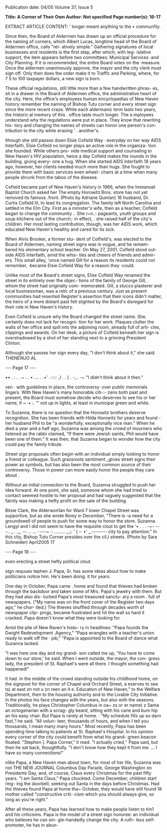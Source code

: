 Publication date: 04/05
Volume 37, Issue 5

**Title: A Corner of Their Own**
**Author: Not specified**
**Page number(s): 16-17**

EXTRACT ARTICLE CONTENT:
' 
longer 
meant 
anything 
to 
the 
• 
commun1ty. 

Since then, the Board of Aldermen 
has drawn up an official procedure 
for the naming of corners, which 
Albert Lucas, longtime head of the 
Board of Aldermen office, calls "rel-
atively simple." Gathering signatures 
of local businesses and residents is 
the flrst step, after which, with leg-
islative support, the item appears 
before two committees: Municipal 
Services ·and City Planning. If it is 
recommended, the entire Board 
votes on the ·measure. Once the 
aldermen unanimously approve, the 
mayor and the city clerk must sign 
off. Only then does the order make it 
to Trafflc and Parking, where, for 7 5 
to 100 taxpayer dollars, a new sign 
is born. 

These official regulations, still little 
more than a few handwritten phras-
es, sit in a drawer in the Board of 
Aldermen office, the administrative 
heart of the city. Here, the offlce's 
employees 
human encyclopedias of 
New Haven history 
remember the 
naming of Bishop Tutu corner and 
every street sign since the more 
recent craze. While each aldermanic 
term lasts two years, the historic·al 
memory of this . office lasts much 
longer. The e.mployees understand 
why the regulations were put in 
place. They know that rewriting his-
tory and changing the names of 
streets can honor one person's con-
tribution to the city while erasing 
' . 
another's. 

lthough she still passes down 
Elsie Cofield Way · everyday 
on 
her 
way 
AIDS 
Interfaith, Elsie Cofield no longer 
plays an active role in the organiza-
tion she founded. While others pro-
vide medical support and counseling 
to New Haven's HIV population, 
twice a day Cofield makes the 
rounds in the building, giving every-
one a hug. When she started AIDS 
Interfaith 18 years ago, however, her 
clients needed much more than 
hugs. She fought to provide them 
with basic services 
even wheel-
chairs 
at a time when many people 
shrunk from the taboo of the 
disease. 

Cofield became part of New 
Haven's history in 1966, when the 
Immanuel Baptist Church asked her 
The empty Horowitz Bros. store has not yet removed its famous .front. (Photo by Adriane Quinlan) 
16 
husband, Dr. Curtis Cofield III, to 
lead its congregation. The family left 
North Carolina and settled in the 
Elm City. First as a minister's wife, 
then as a teacher, Cofleld began to 
change the community .. She 
r~n.:: 
pageants, youth groups and soup 
kitchens out of the church;· in effect, 
. she raised half of the city's children. 
Her 
most lasting 
contribution, 
though, was her AIDS work, which 
educated New Haven's healthy and 
cared for its sick. 

When Alvis Brooker, a former stu-
dent of Colfield's, was elected to the 
Board of Aldermen, naming street 
signs was in vogue, and he remem-
bered his elementary school teacher. 
On May 27, 2001, Cofleld stood out-
side AIDS Interfaith, amid the whis-
tles and cheers of friends and admir-
ers. This small alley, 'once named Gill 
for a reason its residents could not 
remember, ·became Elsie Cofield 
Way for a reason they ·could. 

Unlike most of the Board's street 
signs, Elise Cofleld Way renamed the 
street in its entirety over the objec-
tions of the family of George Gill, . 
whom the street had originally com-
memorated. Gill, a stucco plasterer 
and local businessman, was a relic of 
a previous century. Just as present 
communities 
had 
resented 
Register's assertion that their icons 
didn't matter, the heirs of a more 
distant past felt slighted by the 
Board's disregard for their role in 
New Haven's history. 

Even Cofield is unsure why the 
Board changed the street name. She. 
certainly does not lack for recogni-
tion for her work. Plaques clutter the 
walls of her office and spill into the 
adjoining room, already full of arti-
cles, clippings and awards. On her 
desk, a picture of Cofield beneath 
her sign is overshadowed by a shot 
of her standing next to a grinning 
President Clinton. 

Although she passes her sign every 
day, "I don't think about it," she said. 
THENEWJO 
AL 


--- Page 17 ---

•• 
. : . . 
~ 
. . 
• ....
. 
.•' 
.-:::· 
,I 
. . } . -,.. 
-~ 
"I didn't think about it then." 

ven · with guidelines in place, 
the controversy ·over public 
memorials lingers. With New 
Haven's many honorable citi-:-
zens both past and present, the 
Board must somehow decide who 
deserves to see his or her name, if 
~ ·• 
:. 
'" not up in lights, at least in municipal 
green and white. 

To Suzanna, there is no question 
that the Horowitz brothers deserve 
recognition. She has been friends 
with Hilda Horowitz for years and 
found -her husband Phil to be "a 
wonderfully, 
exceptionally 
nice 
man." When he died a year and a half 
ago, Suzanna was among the crowd 
of mourners who listened as the 
rabbi claimed, "If there were Jewish 
saints, Phil would have been one of 
them." It was then, that Suzanna 
began to wonder how the city could 
pay the family tribute. 

Street sign proposals often begin 
with an individual simply looking to 
honor a friend or colleague. Such 
grassroots sentiment _gtves street 
signs their power as symbols, but has 
also been the most common source 
of their controversy. Those in power 
can more easily honor the people 
they care about . 

Without an initial connection to 
the Board, Suzanna struggled to 
push her idea forward. At one point, 
she said, someone whom she had 
tried to contact seemed hostile to her 
proposal and had vaguely suggested 
that the fatnily was making a hefty 
profit on the sale of the building. 

Bitsie Clark, the Alderwon1an for 
Ward 7 
lower Chapel Street 
was 
supportive, but as she wrote Romy in 
December, "There is -a need for a 
groundswell of people to push for 
some way to honor the store. 
Suzanna Lengyl and I did not seem 
to have the requisite clout to get the 
'• 
. . . 
-~- ---.. _ . 
._, 
--. 
.. 
... 
··---~ ·: ......... 
_.;: 
' ( -· 
•' 
_.-:------
city to pay attention." In this city, 
Bishop Tutu Corner presides over the ci!J streets. (Photo by Sara Schneider) 
April2005 
17 


--- Page 18 ---

even erecting a street 
hefty political clout. 

stgn requues 
tephen J. Papa, Sr. has some 
ideas about how to make 
politicians notice him. He's 
been doing. it for years. 

One day in October, Papa came . 
home and found that thieves had 
broken through the backdoor and 
taken some of Mrs. Papa's jewelry 
with them. But they had also dis-
turbed Papa's most treasured sanctu-
ary 
a room . full of newspapers. 
("My name was on the front cover of 
the Register two days ago," he chor-
tled.) The thieves shuffled through 
decades worth of newspaper clip-
pings, became frustrated and hit the 
wall so hard it cracked. Papa doesn't 
know what they were looking for. 

Amid the pile of New Raven's histo-
ry in headlines: "Papa founds the 
Dwight Redevelopment .Agency," 
"Papa wrangles with a teacher's 
union ready to walk off the · job," 
"Papa is appointed to the Board of 
dance what Suzanna lacked. 

"I was here one day and my grand-
son called me up, 'You have to come 
down to our store,' he said. When I 
went outside, the mayor, the con-
gress lady, the president of St. 
Raphael's were all there. I thought 
something had happened!" 

It had. In the middle of the crowd 
standing outside 
his 
childhood 
home, on the signpost for the corner 
of Chapel and Orchard Street, a 
eserves to see 
ts) at east zn 
not u 
zn 
reen an 
it e. 
Education of New Haven," to the 
Welfare Department, then to the 
housing authority and to the Livable 
City Initiative. In the photos his face 
changes with the years, but also with 
the seasons. Traditionally, he plays 
Christopher 
Columbus 
in 
oa~ 
zs or er name) z 
Santa 
an octogenarian with a scrag-
gly beard, sitting with his cane and 
bum hip an his easy chair. But Papa 
is rarely at home. · "My schedule fills 
up so darn fast,'! he said. "All volun-
teer, thousands of hours, and when I 
tell you thousands, I mean many 
many hours." Most recently, Papa has 
been spending time talking to 
patients at St. Raphael's Hospital. In 
his opinion every corner of the city 
could benefit from what his grand-
green beacon floated. "Stephen ]. 
Papa Corner," it read. "I actually 
cried,'' Papa said, but then he sat 
back, thoughtfully. "I don't know 
how they kept it from me. ... I have so 
many connections!" 

nlike Papa, a New Haven 
man about town, for most of 
her life, Suzanna was not 
THE NEW JOURNAL 
Columbus Day Parade, George 
Washington on Presidents Day, and, 
of 
course, 
Claus 
every 
Christmas for the past fifty years. 
"I am Santa Claus," Papa chuckled. 
Come December, children start ring-
ing the doorbell, seeking out Santa in 
the days before Christmas. Had the 
thieves found Papa at home tha~ 
October, they would have still found 
18 
mother called "constructive criti-
cism 
which you should always give, 
so long as you're right." 

After all these years, Papa has 
learned how to make people listen to 
hin1 and his criticisms. Papa is the 
model of a street sign honoree: an 
individual who believes he can sin-
gle-handedly change the city. A ruth-
less self-promoter, he has in abun-